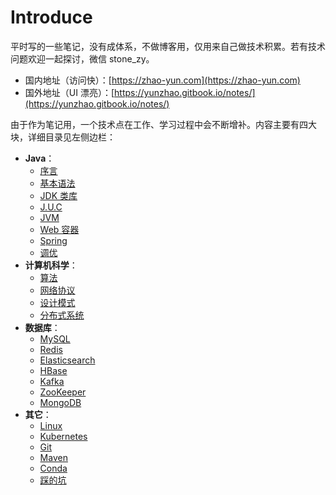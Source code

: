 # Introduce

平时写的一些笔记，没有成体系，不做博客用，仅用来自己做技术积累。若有技术问题欢迎一起探讨，微信 stone\_zy。

* 国内地址（访问快）：[https://zhao-yun.com](https://zhao-yun.com)
* 国外地址（UI 漂亮）：[https://yunzhao.gitbook.io/notes/](https://yunzhao.gitbook.io/notes/)

由于作为笔记用，一个技术点在工作、学习过程中会不断增补。内容主要有四大块，详细目录见左侧边栏：

* **Java**：
  * [序言](java/preface.md)
  * [基本语法](java/grammar/)
  * [JDK 类库](java/class-libraries/)
  * [J.U.C](java/concurrency/)
  * [JVM](java/jvm/)
  * [Web 容器](java/web-container.md)
  * [Spring](java/spring.md)
  * [调优](java/tuning/)
* **计算机科学**：
  * [算法](computer-science/algorithm/)
  * [网络协议](computer-science/network-protocol/)
  * [设计模式](computer-science/design-patterns/)
  * [分布式系统](computer-science/distributed-system/)
* **数据库**：
  * [MySQL](database/mysql/)
  * [Redis](database/basic.md)
  * [Elasticsearch](database/elasticsearch.md)
  * [HBase](database/hbase.md)
  * [Kafka](database/kafka/)
  * [ZooKeeper](database/zookeeper-1.md)
  * [MongoDB](database/mongodb.md)
* **其它**： 
  * [Linux](other/linux.md)
  * [Kubernetes](other/kubernetes.md)
  * [Git](other/git.md)
  * [Maven](other/maven.md)
  * [Conda](other/anaconda-and-conda.md)
  * [踩的坑](other/fuck-shit/)

